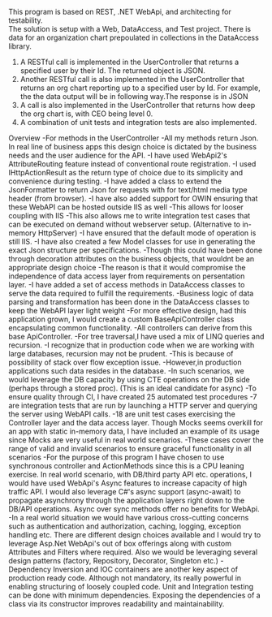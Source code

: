 

This program is based on REST, .NET WebApi, and architecting for testability.  
The solution is setup with a Web, DataAccess, and Test project. There is data for an organization chart prepoulated in collections in the DataAccess library. 
1. A RESTful call is implemented in the UserController that returns a specified user by their Id. The returned object is JSON. 
2. Another RESTful call is also implemented in the UserController that returns an org chart reporting up to a specified user by Id. For example, the the data output will be in following way.The response is in JSON
3. A call is also implemented in the UserController that returns how deep the org chart is, with CEO being level 0.
4. A combination of unit tests and integration tests are also implemented.

Overview
	-For methods in the UserController
		-All my methods return Json. In real line of business apps this design choice is dictated by the business needs and the user 
		 audience for the API. 
		-I have used WebApi2's AttributeRouting feature instead of conventional route registration.
		-I used IHttpActionResult as the return type of choice due to its simplicity and convenience during testing.
		-I have added a class to extend the JsonFormatter to return Json for requests with for text/html media type header (from browser).
		-I have also added support for OWIN ensuring that these WebAPI can be hosted outside IIS as well
			-This allows for looser coupling with IIS
			-This also allows me to write integration test cases that can be executed on demand without webserver setup. (Alternative to in-memory HttpServer)
			-I have ensured that the default mode of operation is still IIS.
	-I have also created a few Model classes for use in generating the exact Json structure per specifications.
		-Though this could have been done through decoration attributes on the business objects, that wouldnt be an appropriate design choice
			-The reason is that it would compromise the independence of data access layer from requirements on persentation layer. 
	-I have added a set of access methods in DataAccess classes to serve the data required to fulfill the requirements. 
	-Business logic of data parsing and transformation has been done in the DataAccess classes to keep the WebAPI layer light weight
	-For more effective design, had this application grown, I would create a custom BaseApiController class encapsulating common functionality.
		-All controllers can derive from this base ApiController.
	-For tree traversal,I have used a mix of LINQ queries and recursion.
		-I recognize that in production code when we are working with large databases, recursion may not be prudent.
			-This is because of possibility of stack over flow exception issue.
			-However,in production applications such data resides in the database.
				-In such scenarios, we would leverage the DB capacity by using CTE operations on the DB side (perhaps through a stored proc). (This is an ideal candidate for async)
	-To ensure quality through CI, I have created 25 automated test procedures 
		-7 are integration tests that are run by launching a HTTP server and querying the server using WebAPI calls.
		-18 are unit test cases exercising the Controller layer and the data access layer. Though Mocks seems overkill for an app with static in-memory data, I have included
		 an example of its usage since Mocks are very useful in real world scenarios.
		-These cases cover the range of valid and invalid scenarios to ensure graceful functionality in all scenarios
	-For the purpose of this program I have chosen to use synchronous controller and ActionMethods since this is a CPU leaning exercise. In real world scenario, 
		with DB/third party API etc. operations, I would have used WebApi's Async features to increase capacity of high traffic API. I would also leverage C#'s async support
		(async-await) to propagate asynchrony through the application layers right down to the DB/API operations. Async over sync methods offer no benefits for WebApi.
	-In a real world situation we would have various cross-cutting concerns such as authentication and authorization, caching, logging, exception handling etc. There
		are different design choices available and I would try to leverage Asp.Net WebApi's out of box offerings along with custom Attributes and Filters where required.
		Also we would be leveraging several design patterns (factory, Repository, Decorator, Singleton etc.)
	-Dependency Inversion and IOC containers are another key aspect of production ready code. Although not mandatory, its really powerful in enabling structuring of
		loosely coupled code. Unit and Integration testing can be done with minimum dependencies. Exposing the dependencies of a class via its constructor improves 
		readability and maintainability.



	



